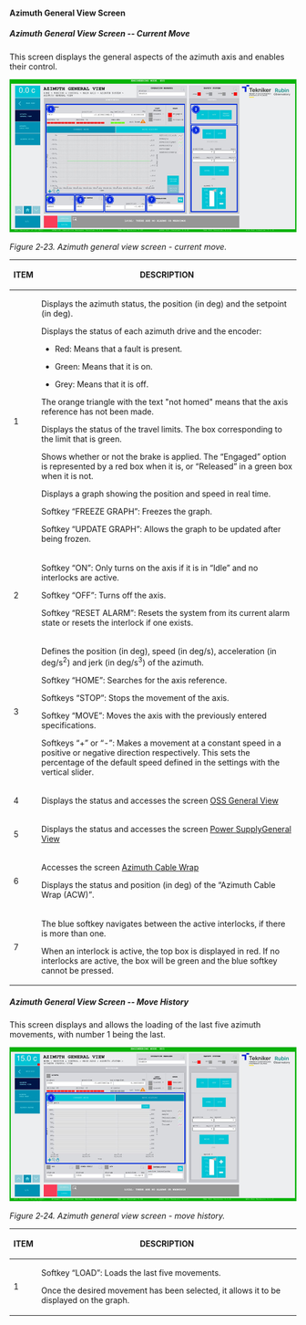 #### Azimuth General View Screen

##### Azimuth General View Screen -- Current Move

This screen displays the general aspects of the azimuth axis and enables their control.

![](../Resources/media/image30.png)

*Figure 2‑23. Azimuth general view screen - current move.*

<table class="table">
<thead>
<tr class="header">
<th><p>ITEM</p></th>
<th><p>DESCRIPTION</p></th>
</tr>
</thead>
<tbody>
<tr class="odd">
<td><p>1</p></td>
<td><p>Displays the azimuth status, the position (in deg) and the setpoint (in deg).</p>
<p>Displays the status of each azimuth drive and the encoder:</p>
<ul>
<li><p>Red: Means that a fault is present.</p></li>
<li><p>Green: Means that it is on.</p></li>
<li><p>Grey: Means that it is off.</p></li>
</ul>
<p>The orange triangle with the text "not homed" means that the axis reference has not been made.</p>
<p>Displays the status of the travel limits. The box corresponding to the limit that is
green.</p>
<p>Shows whether or not the brake is applied. The “Engaged” option is represented by a red box when it is, or
“Released” in a green box when it is not.</p>
<p>Displays a graph showing the position and speed in real time.</p>
<p>Softkey “FREEZE GRAPH”: Freezes the graph.</p>
<p>Softkey “UPDATE GRAPH”: Allows the graph to be updated after being frozen.</p></td>
</tr>
<tr class="even">
<td><p>2</p></td>
<td><p>Softkey “ON”: Only turns on the axis if it is in “Idle” and no interlocks are active.</p>
<p>Softkey “OFF”: Turns off the axis.</p>
<p>Softkey “RESET ALARM”: Resets the system from its current alarm state or resets the
interlock if one exists.</p></td>
</tr>
<tr class="odd">
<td><p>3</p></td>
<td><p>Defines the position (in deg), speed (in deg/s), acceleration (in deg/s<sup>2</sup>) and jerk (in
deg/s<sup>3</sup>) of the azimuth.</p>
<p>Softkey “HOME”: Searches for the axis reference.</p>
<p>Softkeys “STOP”: Stops the movement of the axis.</p>
<p>Softkey “MOVE”: Moves the axis with the previously entered specifications.</p>
<p>Softkeys “+” or “-”: Makes a movement at a constant speed in a positive or negative direction
respectively. This sets the percentage of the default speed defined in the settings with the
vertical slider.</p></td>
</tr>
<tr class="even">
<td><p>4</p></td>
<td><p>Displays the status and accesses the screen <a href="./008_OSSGeneralView.html">OSS General View</a></p></td>
</tr>
<tr class="odd">
<td><p>5</p></td>
<td><p>Displays the status and accesses the screen <a href="./018_PowerSupply.html">Power SupplyGeneral View</a></p></td>
</tr>
<tr class="even">
<td><p>6</p></td>
<td><p>Accesses the screen <a href="./006_AzimuthCableWrap.html">Azimuth Cable Wrap</a></p>
<p>Displays the status and position (in deg) of the “Azimuth Cable Wrap (ACW)”.</p></td>
</tr>
<tr class="odd">
<td><p>7</p></td>
<td><p>The blue softkey navigates between the active interlocks, if there is more than one.</p>
<p>When an interlock is active, the top box is displayed in red. If no interlocks are active, the
box will be green and the blue softkey cannot be pressed.</p></td>
</tr>
</tbody>
</table>

##### Azimuth General View Screen -- Move History

This screen displays and allows the loading of the last five azimuth movements, with number 1 being the last.

![](../Resources/media/image31.png)

*Figure 2‑24. Azimuth general view screen - move history.*

<table class="table">
<thead>
<tr class="header">
<th><p>ITEM</p></th>
<th><p>DESCRIPTION</p></th>
</tr>
</thead>
<tbody>
<tr class="odd">
<td><p>1</p></td>
<td><p>Softkey “LOAD”: Loads the last five movements.</p>
<p>Once the desired movement has been selected, it allows it to be displayed on the graph.</p></td>
</tr>
</tbody>
</table>

